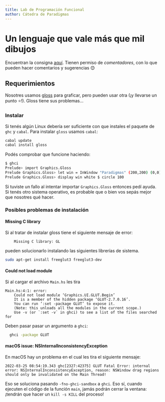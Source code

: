 ```yaml
---
title: Lab de Programación Funcional
author: Cátedra de Paradigmas
---
```


# Un lenguaje que vale más que mil dibujos

Encuentran la consigna [aquí](https://docs.google.com/document/d/1qtVP_6MtvyEdM4sLGqnn7MeQ0KmJ7xcMqhRz20qelDI). Tienen permiso de _comentadores_, con lo que pueden hacer comentarios y sugerencias 😊

## Requerimientos

Nosotres usamos [gloss](https://hackage.haskell.org/package/gloss) para graficar, pero pueden usar otra (¡y llevarse un punto ⭐️!). Gloss tiene sus problemas...

### Instalar

Si tenés algún Linux debería ser suficiente con que instales el paquete de `ghc` y `cabal`. Para instalar `gloss` usamos `cabal`:

```bash
cabal update
cabal install gloss
```

Podés comprobar que funcione haciendo:

```bash
$ ghci
Prelude> import Graphics.Gloss
Prelude Graphics.Gloss> let win = InWindow "Paradigmas" (200,200) (0,0)
Prelude Graphics.Gloss> display win white $ circle 100
```

Si tuviste un fallo al intentar importar `Graphics.Gloss` entonces pedí ayuda.
Si tenés otro sistema operativo, es probable que o bien vos sepás mejor que nosotres qué hacer.

### Posibles problemas de instalación

#### Missing C library

Si al tratar de instalar gloss tiene el siguiente mensaje de error:

```
    Missing C library: GL
```

pueden solucionarlo instalando las siguientes librerías de sistema.

```bash
sudo apt-get install freeglut3 freeglut3-dev
```

#### Could not load module

Si al cargar el archivo `Main.hs` les tira

```
Main.hs:4:1: error:
    Could not load module ‘Graphics.UI.GLUT.Begin’
    It is a member of the hidden package ‘GLUT-2.7.0.16’.
    You can run ‘:set -package GLUT’ to expose it.
    (Note: this unloads all the modules in the current scope.)
    Use -v (or `:set -v` in ghci) to see a list of the files searched for
```

Deben pasar pasar un argumento a `ghci`:

```bash
  ghci -package GLUT
```

#### macOS issue: NSInternalInconsistencyException

En macOS hay un problema en el cual les tira el siguiente mensaje:

```
2022-03-25 08:54:19.343 ghc[2327:42375] GLUT Fatal Error: internal error: NSInternalInconsistencyException, reason: NSWindow drag regions should only be invalidated on the Main Thread!
```

Eso se soluciona pasando `-fno-ghci-sandbox` a `ghci`. Eso sí, cuando ejecuten el código de la función `main`, jamás podrán cerrar la ventana: ¡tendrán que hacer un `kill -s KILL` del proceso!
